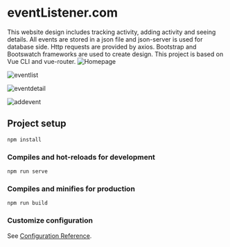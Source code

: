 # eventListener.com
This website design includes tracking activity, adding activity and seeing details. All events are stored in a json file and json-server is used for database side. Http requests are provided by axios. Bootstrap and Bootswatch frameworks are used to create design. This project is based on Vue CLI and vue-router.
![Homepage](https://user-images.githubusercontent.com/68066559/103440228-e9e51380-4c54-11eb-8c39-58f662021168.png)

![eventlist](https://user-images.githubusercontent.com/68066559/103440240-f2d5e500-4c54-11eb-9810-a8aa00cba83e.png)

![eventdetail](https://user-images.githubusercontent.com/68066559/103440250-f5383f00-4c54-11eb-8c87-4d84f42995b0.png)

![addevent](https://user-images.githubusercontent.com/68066559/103440252-f7020280-4c54-11eb-9899-0e29b7888898.png)

## Project setup
```
npm install
```

### Compiles and hot-reloads for development
```
npm run serve
```

### Compiles and minifies for production
```
npm run build
```

### Customize configuration
See [Configuration Reference](https://cli.vuejs.org/config/).
